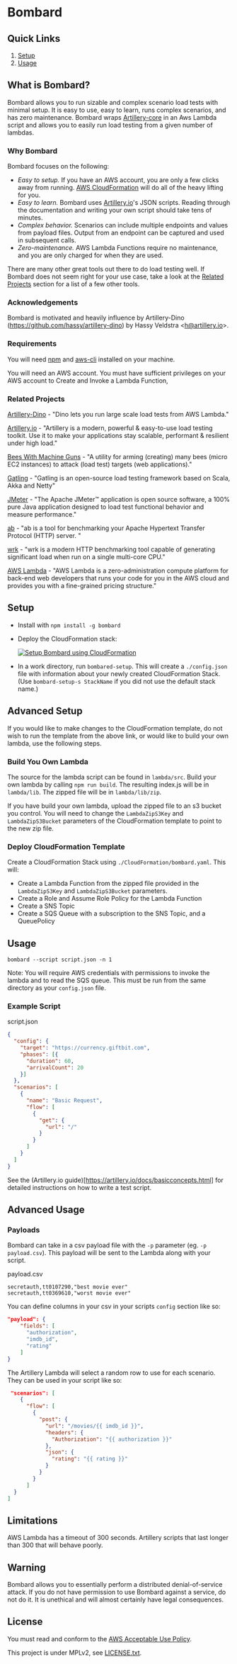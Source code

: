 # Bombard

## Quick Links

1. [Setup](#setup)
2. [Usage](#usage)

## What is Bombard? 

Bombard allows you to run sizable and complex scenario load tests with minimal setup. It is easy to use, easy to learn, runs complex scenarios, and has zero maintenance.  Bombard wraps [Artillery-core](https://github.com/shoreditch-ops/artillery-core) in an Aws Lambda script and allows you to easily run load testing from a given number of lambdas.
  
### Why Bombard

Bombard focuses on the following:

- *Easy to setup.* If you have an AWS account, you are only a few clicks away from running. [AWS CloudFormation](https://aws.amazon.com/cloudformation/) will do all of the heavy lifting for you.   
- *Easy to learn.* Bombard uses [Artillery.io](https://artillery.io/docs)'s JSON scripts. Reading through the documentation and writing your own script should take tens of minutes.  
- *Complex behavior.* Scenarios can include multiple endpoints and values from payload files. Output from an endpoint can be captured and used in subsequent calls.   
- *Zero-maintenance.* AWS Lambda Functions require no maintenance, and you are only charged for when they are used. 
 
There are many other great tools out there to do load testing well. If Bombard does not seem right for your use case, take a look at the [Related Projects](#related-projects) section for a list of a few other tools.
 
### Acknowledgements 

Bombard is motivated and heavily influence by Artillery-Dino (https://github.com/hassy/artillery-dino) by Hassy Veldstra <[h@artillery.io](h@artillery.io)>.   

### Requirements

You will need [npm](https://www.npmjs.com/) and [aws-cli](https://aws.amazon.com/cli/) installed on your machine.
 
You will need an AWS account. You must have sufficient privileges on your AWS account to Create and Invoke a Lambda Function,  
 
### Related Projects
 
[Artillery-Dino](http://veldstra.org/2016/02/18/project-dino-load-testing-on-lambda-with-artillery.html) - "Dino lets you run large scale load tests from AWS Lambda."

[Artillery.io](https://artillery.io/) - "Artillery is a modern, powerful & easy-to-use load testing toolkit. Use it to make your applications stay scalable, performant & resilient under high load."

[Bees With Machine Guns](https://github.com/newsapps/beeswithmachineguns) - "A utility for arming (creating) many bees (micro EC2 instances) to attack (load test) targets (web applications)."

[Gatling](http://gatling.io/#/) - "Gatling is an open-source load testing framework based on Scala, Akka and Netty"

[JMeter](http://jmeter.apache.org/) - "The Apache JMeter™ application is open source software, a 100% pure Java application designed to load test functional behavior and measure performance."

[ab](http://httpd.apache.org/docs/2.2/programs/ab.html) - "ab is a tool for benchmarking your Apache Hypertext Transfer Protocol (HTTP) server. "

[wrk](https://github.com/wg/wrk) - "wrk is a modern HTTP benchmarking tool capable of generating significant load when run on a single multi-core CPU."

[AWS Lambda](https://aws.amazon.com/documentation/lambda/) - "AWS Lambda is a zero-administration compute platform for back-end web developers that runs your code for you in the AWS cloud and provides you with a fine-grained pricing structure."

## Setup

- Install with `npm install -g bombard`

- Deploy the CloudFormation stack: 

    [![Setup Bombard using CloudFormation](https://s3.amazonaws.com/cloudformation-examples/cloudformation-launch-stack.png)](https://console.aws.amazon.com/cloudformation/home?#/stacks/new?stackName=Bombard&templateURL=https://giftbit-public-resources.s3.amazonaws.com/cloudformation/bombard/bombard.0.1.0.yaml)

- In a work directory, run `bombared-setup`. This will create a `./config.json` file with information about your newly created CloudFormation Stack. (Use `bombard-setup-s StackName` if you did not use the default stack name.)  

## Advanced Setup

If you would like to make changes to the CloudFormation template, do not wish to run the template from the above link, or would like to build your own lambda, use the following steps.  

### Build You Own Lambda

The source for the lambda script can be found in `lambda/src`. Build your own lambda by calling ```npm run build```. The resulting index.js will be in `lambda/lib`. The zipped file will be in `lambda/lib/zip`. 

If you have build your own lambda, upload the zipped file to an s3 bucket you control. You will need to change the `LambdaZipS3Key` and `LambdaZipS3Bucket` parameters of the CloudFormation template to point to the new zip file. 

### Deploy CloudFormation Template

Create a CloudFormation Stack using `./CloudFormation/bombard.yaml`. This will:

- Create a Lambda Function from the zipped file provided in the `LambdaZipS3Key` and `LambdaZipS3Bucket` parameters.
- Create a Role and Assume Role Policy for the Lambda Function 
- Create a SNS Topic 
- Create a SQS Queue with a subscription to the SNS Topic, and a QueuePolicy

## Usage 

`bombard --script script.json -n 1`

Note: You will require AWS credentials with permissions to invoke the lambda and to read the SQS queue. This must be run from the same directory as your `config.json` file.  

### Example Script

script.json
```json
{
  "config": {
    "target": "https://currency.giftbit.com",
    "phases": [{
      "duration": 60,
      "arrivalCount": 20
    }]
  },
  "scenarios": [
    {
      "name": "Basic Request",
      "flow": [
        {
          "get": {
            "url": "/"
          }
        }
      ]
    }
  ]
}
```

See the (Artillery.io guide)[https://artillery.io/docs/basicconcepts.html] for detailed instructions on how to write a test script.  

## Advanced Usage

### Payloads 

Bombard can take in a csv payload file with the `-p` parameter (eg. `-p payload.csv`). This payload will be sent to the Lambda along with your script. 

payload.csv
```csv
secretauth,tt0107290,"best movie ever"
secretauth,tt0369610,"worst movie ever"
```

You can define columns in your csv in your scripts `config` section like so: 
```json
"payload": {
    "fields": [
      "authorization",
      "imdb_id",
      "rating"     
    ]
}
```

The Artillery Lambda will select a random row to use for each scenario. They can be used in your script like so: 
```json
 "scenarios": [
    {     
      "flow": [
        {
          "post": {
            "url": "/movies/{{ imdb_id }}",
            "headers": {
              "Authorization": "{{ authorization }}"
            },
            "json": {
              "rating": "{{ rating }}"
            }
          }
        }
      ]
  }
]
```

## Limitations

AWS Lambda has a timeout of 300 seconds. Artillery scripts that last longer than 300 that will behave poorly. 

## Warning

Bombard allows you to essentially perform a distributed denial-of-service attack. If you do not have permission to use Bombard against a service, do not do it. It is unethical and will almost certainly have legal consequences.     

## License 

You must read and conform to the [AWS Acceptable Use Policy](https://aws.amazon.com/aup/). 

This project is under MPLv2, see [LICENSE.txt](./LICENSE.txt). 